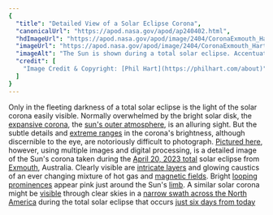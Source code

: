 ```yaml
---
{
  "title": "Detailed View of a Solar Eclipse Corona",
  "canonicalUrl": "https://apod.nasa.gov/apod/ap240402.html",
  "hdImageUrl": "https://apod.nasa.gov/apod/image/2404/CoronaExmouth_Hart_1920.jpg",
  "imageUrl": "https://apod.nasa.gov/apod/image/2404/CoronaExmouth_Hart_1080.jpg",
  "imageAlt": "The Sun is shown during a total solar eclipse. Accentuated is the expansive corona of the Sun, which is shown streaming out in all directions. Please see the explanation for more detailed information.",
  "credit": [
    "Image Credit & Copyright: [Phil Hart](https://philhart.com/about)"
  ]
}
---
```


Only in the fleeting darkness of a total solar eclipse is the light of the solar corona easily visible. Normally overwhelmed by the bright solar disk, the [expansive corona](https://apod.nasa.gov/apod/ap230516.html), the [sun's outer atmosphere](https://en.wikipedia.org/wiki/Stellar_corona), is an alluring sight. But the subtle details and [extreme ranges](https://apod.nasa.gov/apod/ap080920.html) in the corona's brightness, although discernible to the eye, are notoriously difficult to photograph. [Pictured here](https://philhart.com/exmouth-eclipse), however, using multiple images and digital processing, is a detailed image of the Sun's corona taken during the [April 20, 2023 total](https://www.timeanddate.com/eclipse/solar/2023-april-20) solar eclipse from [Exmouth](https://youtu.be/WB8ch2NtBNQ?t=42), Australia. Clearly visible are [intricate layers](https://farm3.static.flickr.com/2249/2214149648_5a980d4c26_o.jpg) and glowing caustics of an ever changing mixture of hot gas and [magnetic fields](https://www.nasa.gov/feature/goddard/2016/understanding-the-magnetic-sun). Bright [looping prominences](https://apod.nasa.gov/apod/ap090531.html) appear pink just around the Sun's [limb](https://apod.nasa.gov/apod/ap020222.html). A similar solar corona might be [visible](https://eclipse.aas.org/resources/solar-filters) through clear skies in a [narrow swath across the North America](https://science.nasa.gov/eclipses/future-eclipses/eclipse-2024/where-when/) during the total solar eclipse that occurs [just six days from today](https://science.nasa.gov/eclipses/future-eclipses/eclipse-2024/faq/)
